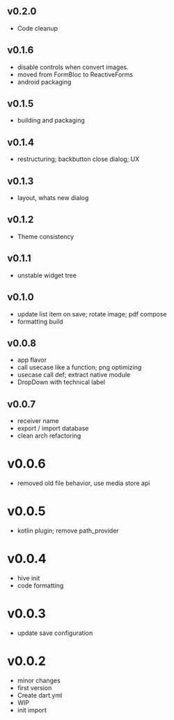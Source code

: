 ## v0.2.0

- Code cleanup

## v0.1.6

- disable controls when convert images.
- moved from FormBloc to ReactiveForms
- android packaging

## v0.1.5

- building and packaging

## v0.1.4

- restructuring; backbutton close dialog; UX

## v0.1.3

- layout, whats new dialog

## v0.1.2

- Theme consistency

## v0.1.1

- unstable widget tree

## v0.1.0

- update list item on save; rotate image; pdf compose
- formatting build

## v0.0.8

- app flavor
- call usecase like a function; png optimizing
- usecase call def; extract native module
- DropDown with technical label

## v0.0.7

- receiver name
- export / import database
- clean arch refactoring

# v0.0.6

- removed old file behavior, use media store api

# v0.0.5

- kotlin plugin; remove path_provider

# v0.0.4

- hive init
- code formatting

# v0.0.3

- update save configuration

# v0.0.2

- minor changes
- first version
- Create dart.yml
- WIP
- init import
